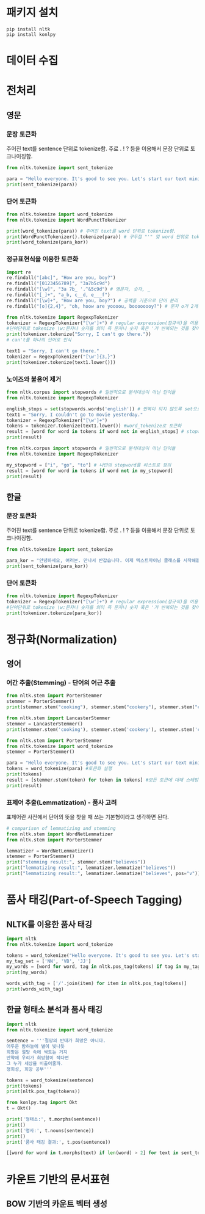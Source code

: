 # 패키지 설치
```shell
pip install nltk
pip install konlpy  
```

# 데이터 수집
# 전처리

## 영문
### 문장 토큰화
주어진 text를 sentence 단위로 tokenize함. 주로 . ! ? 등을 이용해서 문장 단위로 토크나이징함.
```python
from nltk.tokenize import sent_tokenize

para = "Hello everyone. It's good to see you. Let's start our text mining class!"
print(sent_tokenize(para))
```

### 단어 토큰화
```python
from nltk.tokenize import word_tokenize
from nltk.tokenize import WordPunctTokenizer

print(word_tokenize(para)) # 주어진 text를 word 단위로 tokenize함.
print(WordPunctTokenizer().tokenize(para)) # 구두점 "'" 및 word 단위로 tokenize함.
print(word_tokenize(para_kor))
```

### 정규표현식을 이용한 토큰화
```python
import re
re.findall("[abc]", "How are you, boy?")
re.findall("[0123456789]", "3a7b5c9d")
re.findall("[\w]", "3a 7b_ '.^&5c9d") # 영문자, 숫자, _
re.findall("[_]+", "a_b, c__d, e___f")
re.findall("[\w]+", "How are you, boy?") # 공백을 기준으로 단어 분리
re.findall("[o]{2,4}", "oh, hoow are yoooou, boooooooy?") # 문자 o가 2개에서 4개 추출

```

```python
from nltk.tokenize import RegexpTokenizer
tokenizer = RegexpTokenizer("[\w']+") # regular expression(정규식)을 이용한 tokenizer
#단어단위로 tokenize \w:문자나 숫자를 의미 즉 문자나 숫자 혹은 '가 반복되는 것을 찾아냄
print(tokenizer.tokenize("Sorry, I can't go there."))
# can't를 하나의 단어로 인식

text1 = "Sorry, I can't go there."
tokenizer = RegexpTokenizer("[\w']{3,}") 
print(tokenizer.tokenize(text1.lower()))

```

### 노이즈와 불용어 제거
```python
from nltk.corpus import stopwords # 일반적으로 분석대상이 아닌 단어들
from nltk.tokenize import RegexpTokenizer

english_stops = set(stopwords.words('english')) # 반복이 되지 않도록 set으로 변환
text1 = "Sorry, I couldn't go to movie yesterday."
tokenizer = RegexpTokenizer("[\w']+")
tokens = tokenizer.tokenize(text1.lower()) #word_tokenize로 토큰화
result = [word for word in tokens if word not in english_stops] # stopwords를 제외한 단어들만으로 list를 생성
print(result)

```

```python
from nltk.corpus import stopwords # 일반적으로 분석대상이 아닌 단어들
from nltk.tokenize import RegexpTokenizer

my_stopword = ["i", "go", "to"] # 나만의 stopword를 리스트로 정의
result = [word for word in tokens if word not in my_stopword] 
print(result)

```

## 한글
### 문장 토큰화
주어진 text를 sentence 단위로 tokenize함. 주로 . ! ? 등을 이용해서 문장 단위로 토크나이징함.
```python
from nltk.tokenize import sent_tokenize

para_kor = "안녕하세요, 여러분. 만나서 반갑습니다. 이제 텍스트마이닝 클래스를 시작해봅시다!"
print(sent_tokenize(para_kor))

```

### 단어 토큰화
```python
from nltk.tokenize import RegexpTokenizer
tokenizer = RegexpTokenizer("[\w']+") # regular expression(정규식)을 이용한 tokenizer
#단어단위로 tokenize \w:문자나 숫자를 의미 즉 문자나 숫자 혹은 '가 반복되는 것을 찾아냄
print(tokenizer.tokenize(para_kor))

```


# 정규화(Normalization)
## 영어
### 어간 추출(Stemming) - 단어의 어근 추출
```python
from nltk.stem import PorterStemmer
stemmer = PorterStemmer()
print(stemmer.stem("cooking"), stemmer.stem("cookery"), stemmer.stem("cookbooks"))

from nltk.stem import LancasterStemmer
stemmer = LancasterStemmer()
print(stemmer.stem('cooking'), stemmer.stem('cookery'), stemmer.stem('cookbooks'))

```

```python
from nltk.stem import PorterStemmer
from nltk.tokenize import word_tokenize
stemmer = PorterStemmer()

para = "Hello everyone. It's good to see you. Let's start our text mining class!"
tokens = word_tokenize(para) #토큰화 실행
print(tokens)
result = [stemmer.stem(token) for token in tokens] #모든 토큰에 대해 스테밍 실행
print(result)

```

### 표제어 추출(Lemmatization) - 품사 고려
표제어란 사전에서 단어의 뜻을 찾을 때 쓰는 기본형이라고 생각하면 된다.  

```python
# comparison of lemmatizing and stemming
from nltk.stem import WordNetLemmatizer
from nltk.stem import PorterStemmer

lemmatizer = WordNetLemmatizer()
stemmer = PorterStemmer()
print("stemming result:", stemmer.stem("believes"))
print("lemmatizing result:", lemmatizer.lemmatize("believes"))
print("lemmatizing result:", lemmatizer.lemmatize("believes", pos="v"))

```

# 품사 태깅(Part-of-Speech Tagging)
## NLTK를 이용한 품사 태깅
```python
import nltk
from nltk.tokenize import word_tokenize

tokens = word_tokenize("Hello everyone. It's good to see you. Let's start our text mining class!")
my_tag_set = ['NN', 'VB', 'JJ']
my_words = [word for word, tag in nltk.pos_tag(tokens) if tag in my_tag_set]
print(my_words)

words_with_tag = ['/'.join(item) for item in nltk.pos_tag(tokens)]
print(words_with_tag)

```

## 한글 형태소 분석과 품사 태깅
```python
import nltk
from nltk.tokenize import word_tokenize

sentence = '''절망의 반대가 희망은 아니다.
어두운 밤하늘에 별이 빛나듯
희망은 절망 속에 싹트는 거지
만약에 우리가 희망함이 적다면
그 누가 세상을 비출어줄까.
정희성, 희망 공부'''

tokens = word_tokenize(sentence)
print(tokens)
print(nltk.pos_tag(tokens))

```

```python
from konlpy.tag import Okt
t = Okt()

print('형태소:', t.morphs(sentence))
print()
print('명사:', t.nouns(sentence))
print()
print('품사 태깅 결과:', t.pos(sentence))

```

```python
[[word for word in t.morphs(text) if len(word) > 2] for text in sent_tokenize(sentence)]

```

# 카운트 기반의 문서표현
## BOW 기반의 카운트 벡터 생성
